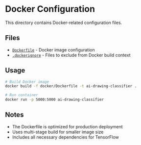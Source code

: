 # Docker Configuration

This directory contains Docker-related configuration files.

## Files

- [`Dockerfile`](Dockerfile) - Docker image configuration
- [`.dockerignore`](.dockerignore) - Files to exclude from Docker build context

## Usage

```bash
# Build Docker image
docker build -f docker/Dockerfile -t ai-drawing-classifier .

# Run container
docker run -p 5000:5000 ai-drawing-classifier
```

## Notes

- The Dockerfile is optimized for production deployment
- Uses multi-stage build for smaller image size
- Includes all necessary dependencies for TensorFlow
